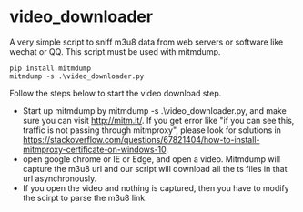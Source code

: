 # video_downloader

A very simple script to sniff m3u8 data from web servers or software like wechat or QQ. This script must be used with mitmdump.

```
pip install mitmdump
mitmdump -s .\video_downloader.py
```
Follow the steps below to start the video download step.
- Start up mitmdump by mitmdump -s .\video_downloader.py, and make sure you can visit http://mitm.it/. If you get error like "if you can see this, traffic is not passing through mitmproxy", please look for solutions in https://stackoverflow.com/questions/67821404/how-to-install-mitmproxy-certificate-on-windows-10.
- open google chrome or IE or Edge, and open a video. Mitmdump will capture the m3u8 url and our script will download all the ts files in that url asynchronously.
- If you open the video and nothing is captured, then you have to modify the scirpt to parse the m3u8 link.


